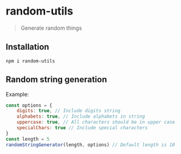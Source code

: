 # random-utils
> Generate random things
## Installation
```npm i random-utils```
## Random string generation
Example:
``` javascript
const options = {
    digits: true, // Include digits string
    alphabets: true, // Include alphabets in string
    uppercase: true, // All characters should be in upper case
    specialChars: true // Include special characters
}
const length = 5
randomStringGenerator(length, options) // Default length is 10
```
